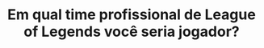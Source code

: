 ---
type: teste
title: Em qual time profissional de League of Legends você seria jogador?
game: League of Legends
image:
  name: League of Legends
  src:  ../static/assets/images/league-of-legends-worlds.jpg
questions:
  - id: c1fc0899-ddf2-4e2d-9174-186ec6b53d95
    options:
      - key: A
        text: PVP (Escolha às Cegas)
      - key: B
        text: PVP (Escolha Alternada)
      - key: C
        text: PVP (Ranqueada Solo/Duo)
      - key: D
        text: PVP (Ranqueada Flexível)
      - key: E
        text: PVP (ARAM)
      - key: F
        text: PVP (TFT)
      - key: G
        text: COOP. VS. IA
    title: Qual o seu modo de jogo favorito?
  - id: f717eaea-8674-4c67-b890-20acd8d63315
    options:
      - key: A
        text: Tanques
      - key: B
        text: Lutadores
      - key: C
        text: Atiradores
      - key: D
        text: Magos
      - key: E
        text: Controladores
      - key: F
        text: Retalhadores
    title: Qual a sua classe favorita?
  - id: e2a0dbe3-76d1-4dfa-af4b-17285644d7df
    options:
      - key: A
        text: Top
      - key: B
        text: Mid
      - key: C
        text: Bot
      - key: D
        text: Jungle
    title: Qual a sua lane favorita?
  - id: e430c7d2-5dc5-4439-9b94-1f2e998148e0
    options:
      - key: A
        text: Temporada 1, 2 ou 3
      - key: B
        text: Temporada 4, 5 ou 6
      - key: C
        text: Temporada 7, 8 ou 9
    title: Em qual temporada você começou a jogar?   
result:
  statement:
    final: Você seria jogador pela equipe
    share: Eu seria jogador pela equipe %s! E você, em qual time profissional de League of Legends seria jogador?
    tags: ['leagueoflegends', 'leagueoflegendsbrasil']

  items:
    -
      id: 584d94e0-5d41-4646-bcc4-a1f9d2a92aa7
      title: Flamengo eSports
      image:
        name: Flamengo eSports
        src: ../static/assets/images/flamengo-esports.jpg
    -
      id: 999f81ab-3247-4029-81d1-baac4e374666
      title: INTZ e-Sports Club
      image:
        name: INTZ e-Sports Club
        src: ../static/assets/images/intz.png
    -
      id: 69266a18-1ed3-48cf-9fc5-1b011aa686b9
      title: paiN Gaming
      image:
        name: paiN Gaming
        src: ../static/assets/images/pain-gaming.png
    -
      id: 269778f8-fed4-4386-8dc7-22de7361ceab
      title: Team oNe e-Sports
      image:
        name: Team oNe e-Sports
        src: ../static/assets/images/team-one-esports.jpg
    -
      id: 3e6dee18-acbd-49bc-82a6-0dd14a9921de
      title: CNB e-Sports Club
      image:
        name: CNB e-Sports Club
        src: ../static/assets/images/cnb-esports-club.jpg
    -
      id: 7ad62680-4441-490c-9e20-28212aca53be
      title: Redemption W7M
      image:
        name: Redemption W7M
        src: ../static/assets/images/redemption-w7m.jpg
    -
      id: 4f404930-f338-4247-855f-45da3093a74a
      title: Uppercut Esports
      image:
        name: Uppercut Esports
        src: ../static/assets/images/uppercut-esports.jpg
    -
      id: be327c2e-b8d8-47b1-80b4-0bce2c834ebb
      title: KaBuM! e-Sports
      image:
        name: KaBuM! e-Sports
        src: ../static/assets/images/kabum-esports.jpg
---